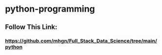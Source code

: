 # python-programming

## Follow This Link:

### <a href="https://github.com/mhgn/Full_Stack_Data_Science/tree/main/python">https://github.com/mhgn/Full_Stack_Data_Science/tree/main/python</a>


